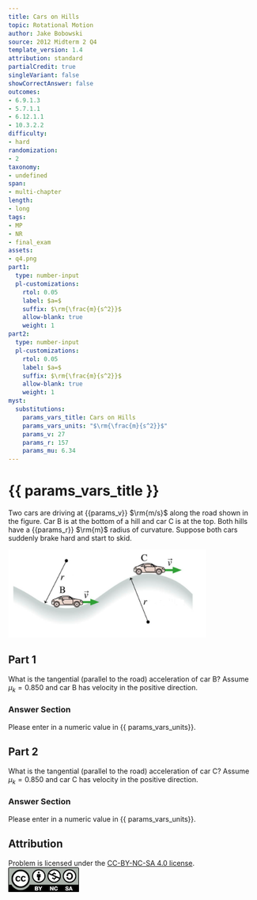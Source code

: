 ```yaml
---
title: Cars on Hills
topic: Rotational Motion
author: Jake Bobowski
source: 2012 Midterm 2 Q4
template_version: 1.4
attribution: standard
partialCredit: true
singleVariant: false
showCorrectAnswer: false
outcomes:
- 6.9.1.3
- 5.7.1.1
- 6.12.1.1
- 10.3.2.2
difficulty:
- hard
randomization:
- 2
taxonomy:
- undefined
span:
- multi-chapter
length:
- long
tags:
- MP
- NR
- final_exam
assets:
- q4.png
part1:
  type: number-input
  pl-customizations:
    rtol: 0.05
    label: $a=$
    suffix: $\rm{\frac{m}{s^2}}$
    allow-blank: true
    weight: 1
part2:
  type: number-input
  pl-customizations:
    rtol: 0.05
    label: $a=$
    suffix: $\rm{\frac{m}{s^2}}$
    allow-blank: true
    weight: 1
myst:
  substitutions:
    params_vars_title: Cars on Hills
    params_vars_units: "$\rm{\frac{m}{s^2}}$"
    params_v: 27
    params_r: 157
    params_mu: 6.34
---
```

# {{ params_vars_title }}
Two cars are driving at {{params_v}} $\rm{m/s}$ along the road shown in the figure.
Car B is at the bottom of a hill and car C is at the top. Both hills have a {{params_r}} $\rm{m}$ radius of curvature.
Suppose both cars suddenly brake hard and start to skid.

<img src="q4.png" width=400 alt="Two cars on two hills on equal raduis of curvature">

## Part 1

What is the tangential (parallel to the road) acceleration of car B?
Assume $\mu_k = 0.850$ and car B has velocity in the positive direction.

### Answer Section

Please enter in a numeric value in {{ params_vars_units}}.

## Part 2

What is the tangential (parallel to the road) acceleration of car C?
Assume $\mu_k = 0.850$ and car C has velocity in the positive direction.

### Answer Section

Please enter in a numeric value in {{ params_vars_units}}.

## Attribution

Problem is licensed under the [CC-BY-NC-SA 4.0 license](https://creativecommons.org/licenses/by-nc-sa/4.0/).<br> ![The Creative Commons 4.0 license requiring attribution-BY, non-commercial-NC, and share-alike-SA license.](https://raw.githubusercontent.com/firasm/bits/master/by-nc-sa.png)